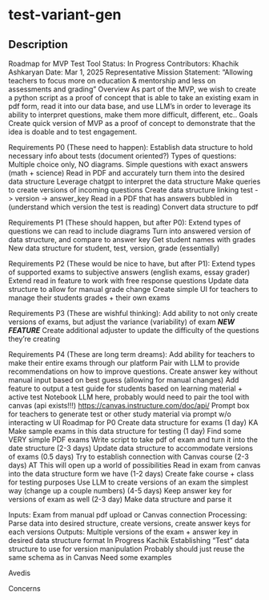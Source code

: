 # test-variant-gen

## Description

Roadmap for MVP Test Tool
Status: In Progress
Contributors: Khachik Ashkaryan
Date: Mar 1, 2025
Representative Mission Statement: “Allowing teachers to focus more on education & mentorship and less on assessments and grading” 
Overview
As part of the MVP, we wish to create a python script as a proof of concept that is able to take an existing exam in pdf form, read it into our data base, and use LLM’s in order to leverage its ability to interpret questions, make them more difficult, different, etc..
Goals
Create quick version of MVP as a proof of concept to demonstrate that the idea is doable and to test engagement.

Requirements P0 (These need to happen):
Establish data structure to hold necessary info about tests (document oriented?)
Types of questions: Multiple choice only, NO diagrams. Simple questions with exact answers (math + science)
Read in PDF and accurately turn them into the desired data structure
Leverage chatgpt to interpret the data structure
Make queries to create versions of incoming questions
Create data structure linking test -> version -> answer_key
Read in a PDF that has answers bubbled in (understand which version the test is reading)
Convert data structure to pdf

Requirements P1 (These should happen, but after P0):
Extend types of questions we can read to include diagrams
Turn into answered version of data structure, and compare to answer key
Get student names with grades 
New data structure for student, test, version, grade (essentially)

Requirements P2 (These would be nice to have, but after P1):
Extend types of supported exams to subjective answers (english exams, essay grader)
Extend read in feature to work with free response questions
Update data structure to allow for manual grade change
Create simple UI for teachers to manage their students grades + their own exams

Requirements P3 (These are wishful thinking):
Add ability to not only create versions of exams, but adjust the variance (variability) of exam
*****NEW FEATURE***** Create additional adjuster to update the difficulty of the questions they’re creating

Requirements P4 (These are long term dreams):
Add ability for teachers to make their entire exams through our platform
Pair with LLM to provide recommendations on how to improve questions.
Create answer key without manual input based on best guess (allowing for manual changes)
Add feature to output a test guide for students based on learning material + active test
Notebook LLM here, probably would need to pair the tool with canvas (api exists!!!)
https://canvas.instructure.com/doc/api/ 
Prompt box for teachers to generate test or other study material via prompt w/o interacting w UI
Roadmap for P0
Create data structure for exams (1 day) KA
Make sample exams in this data structure for testing (1 day)
Find some VERY simple PDF exams 
Write script to take pdf of exam and turn it into the date structure (2-3 days)
Update data structure to accommodate versions of exams (0.5 days)
Try to establish connection with Canvas course (2-3 days) AT
This will open up a world of possibilities
Read in exam from canvas into the data structure form we have (1-2 days)
Create fake course + class for testing purposes
Use LLM to create versions of an exam the simplest way (change up a couple numbers) (4-5 days)
Keep answer key for versions of exam as well (2-3 day)
Make data structure and parse it

Inputs:
Exam from manual pdf upload or Canvas connection
Processing:
Parse data into desired structure, create versions, create answer keys for each versions
Outputs:
Multiple versions of the exam + answer key in desired data structure format
In Progress
Kachik
Establishing “Test” data structure to use for version manipulation
Probably should just reuse the same schema as in Canvas
Need some examples



Avedis


Concerns

